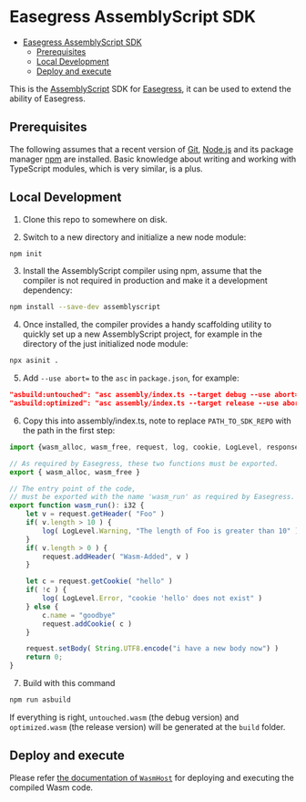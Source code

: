 # Easegress AssemblyScript SDK

- [Easegress AssemblyScript SDK](#easegress-assemblyscript-sdk)
	- [Prerequisites](#prerequisites)
	- [Local Development](#local-development)
	- [Deploy and execute](#deploy-and-execute)

This is the [AssemblyScript](https://www.assemblyscript.org/) SDK for [Easegress](https://github.com/megaease/easegress), it can be used to extend the ability of Easegress.

## Prerequisites

The following assumes that a recent version of [Git](https://git-scm.com/), [Node.js](https://nodejs.org/) and its package manager [npm](https://www.npmjs.com/) are installed. Basic knowledge about writing and working with TypeScript modules, which is very similar, is a plus.

## Local Development

1. Clone this repo to somewhere on disk.

2. Switch to a new directory and initialize a new node module:

```bash
npm init
```

3. Install the AssemblyScript compiler using npm, assume that the compiler is not required in production and make it a development dependency:

```bash
npm install --save-dev assemblyscript
```

4. Once installed, the compiler provides a handy scaffolding utility to quickly set up a new AssemblyScript project, for example in the directory of the just initialized node module:

```bash
npx asinit .
```

5. Add `--use abort=` to the `asc` in `package.json`, for example:

```json
"asbuild:untouched": "asc assembly/index.ts --target debug --use abort=",
"asbuild:optimized": "asc assembly/index.ts --target release --use abort=",
```

6. Copy this into assembly/index.ts, note to replace `PATH_TO_SDK_REPO` with the path in the first step:

```typescript
import {wasm_alloc, wasm_free, request, log, cookie, LogLevel, response} from 'PATH_TO_SDK_REPO/easegress'

// As required by Easegress, these two functions must be exported.
export { wasm_alloc, wasm_free }

// The entry point of the code,
// must be exported with the name 'wasm_run' as required by Easegress.
export function wasm_run(): i32 {
	let v = request.getHeader( "Foo" )
	if( v.length > 10 ) {
		log( LogLevel.Warning, "The length of Foo is greater than 10" )
	}
	if( v.length > 0 ) {
		request.addHeader( "Wasm-Added", v )
	}

	let c = request.getCookie( "hello" )
	if( !c ) {
		log( LogLevel.Error, "cookie 'hello' does not exist" )
	} else {
		c.name = "goodbye"
		request.addCookie( c )
	}

	request.setBody( String.UTF8.encode("i have a new body now") )
	return 0;
}
```

7. Build with this command

```bash
npm run asbuild
```

If everything is right, `untouched.wasm` (the debug version) and `optimized.wasm` (the release version) will be generated at the `build` folder.

## Deploy and execute

Please refer [the documentation of `WasmHost`](https://github.com/megaease/easegress/blob/main/doc/wasmhost.md) for deploying and executing the compiled Wasm code.
